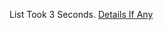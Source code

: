 List Took 3 Seconds.
[Details If Any](https://github.com/deathbybandaid/piholeparser/blob/master/RecentRunLogs/parsingscripts/WindowsSpyBlocker7.md)

